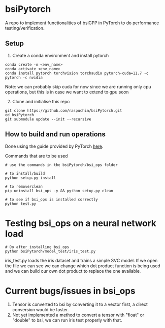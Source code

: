 # bsiPytorch
A repo to implement functionalities of bsiCPP in PyTorch to do performance testing/verification.

## Setup

1. Create a conda environment and install pytorch
```
conda create -n <env_name>
conda activate <env_name>
conda install pytorch torchvision torchaudio pytorch-cuda=11.7 -c pytorch -c nvidia
```

Note: we can probably skip cuda for now since we are running only cpu operations, but this is in case we want to extend to gpu soon


2. Clone and initialise this repo
```
git clone https://github.com/raspuchin/bsiPytorch.git
cd bsiPytorch
git submodule update --init --recursive
```

## How to build and run operations
Done using the guide provided by PyTorch [here](https://pytorch.org/tutorials/advanced/cpp_extension.html).

Commands that are to be used
```
# use the commands in the bsiPytorch/bsi_ops folder

# to install/build
python setup.py install

# to remove/clean
pip uninstall bsi_ops -y && python setup.py clean

# to see if bsi_ops is installed correctly
python test.py
```


# Testing bsi_ops on a neural network load
```
# Do after installing bsi_ops
python bsiPytorch/model_test/iris_test.py
```

iris_test.py loads the iris dataset and trains a simple SVC model. If we open the file we can see we can change which dot product function is being used and we can build our own dot product to replace the one available.


# Current bugs/issues in bsi_ops
1. Tensor is converted to bsi by converting it to a vector first, a direct conversion would be faster.
2. Not yet implemented a method to convert a tensor with "float" or "double" to bsi, we can run iris test properly with that.